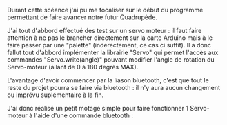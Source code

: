 Durant cette scéance j'ai pu me focaliser sur le début du programme permettant de faire avancer notre futur Quadrupède.

J'ai tout d'abbord effectué des test sur un servo moteur : il faut faire attention à ne pas le brancher directement sur la carte Arduino mais à le faire passer par une "palette" (inderectement, ce cas ci suffit).
Il a donc fallut tout d'abbord implémenter la librairie "Servo" qui permet l'accès aux commandes "Servo.write(angle)" pouvant modifier l'angle de rotation du Servo-moteur (allant de 0 à 180 degrès MAX).

L'avantage d'avoir commencer par la liason bluetooth, c'est que tout le reste du projet pourra se faire via bluetooth : il n'y aura aucun changement ou imprévu suplémentaire à la fin.

J'ai donc réalisé un petit motage simple pour faire fonctionner 1 Servo-moteur à l'aide d'une commande bluetooth :


